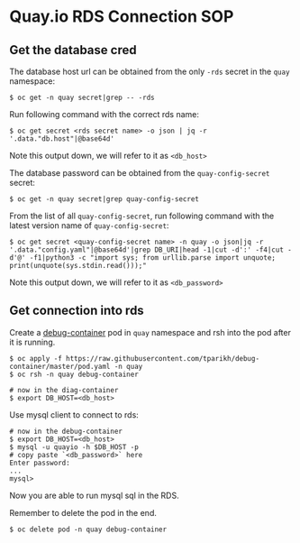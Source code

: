 # Quay.io RDS Connection SOP

## Get the database cred

The database host url can be obtained from the only `-rds` secret in the `quay` namespace:

```shell
$ oc get -n quay secret|grep -- -rds
```

Run following command with the correct rds name:

```shell
$ oc get secret <rds secret name> -o json | jq -r '.data."db.host"|@base64d'
```
Note this output down, we will refer to it as `<db_host>`

The database password can be obtained from the `quay-config-secret` secret:

```shell
$ oc get -n quay secret|grep quay-config-secret
```

From the list of all `quay-config-secret`, run following command with the latest version name of `quay-config-secret`:

```shell
$ oc get secret <quay-config-secret name> -n quay -o json|jq -r '.data."config.yaml"|@base64d'|grep DB_URI|head -1|cut -d':' -f4|cut -d'@' -f1|python3 -c "import sys; from urllib.parse import unquote; print(unquote(sys.stdin.read()));"
```

Note this output down, we will refer to it as `<db_password>`


## Get connection into rds

Create a [debug-container](https://github.com/tparikh/debug-container/blob/master/pod.yaml) pod in `quay` namespace and rsh into the pod after it is running.

```shell
$ oc apply -f https://raw.githubusercontent.com/tparikh/debug-container/master/pod.yaml -n quay
$ oc rsh -n quay debug-container

# now in the diag-container
$ export DB_HOST=<db_host>
```

Use mysql client to connect to rds:

```shell
# now in the debug-container
$ export DB_HOST=<db_host>
$ mysql -u quayio -h $DB_HOST -p
# copy paste `<db_password>` here
Enter password:
...
mysql> 

```

Now you are able to run mysql sql in the RDS.

Remember to delete the pod in the end.
```shell
$ oc delete pod -n quay debug-container
```
